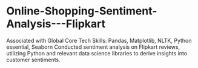 # Online-Shopping-Sentiment-Analysis---Flipkart
Associated with Global Core Tech Skills: Pandas, Matplotlib, NLTK, Python essential, Seaborn Conducted sentiment analysis on Flipkart reviews, utilizing Python and relevant data science libraries to derive insights into customer sentiments.
